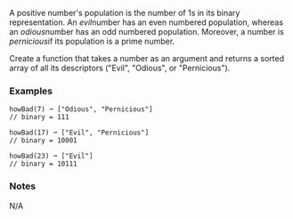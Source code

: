 A positive number's population is the number of 1s in its binary representation. An *evil*number has an even numbered population, whereas an *odious*number has an odd numbered population. Moreover, a number is *pernicious*if its population is a prime number.

Create a function that takes a number as an argument and returns a sorted array of all its descriptors ("Evil", "Odious", or "Pernicious").


### Examples ###
    howBad(7) ➞ ["Odious", "Pernicious"]
    // binary = 111

    howBad(17) ➞ ["Evil", "Pernicious"]
    // binary = 10001

    howBad(23) ➞ ["Evil"]
    // binary = 10111


### Notes ###
N/A
